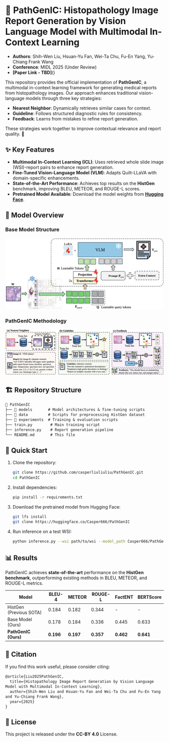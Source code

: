# 🏥 PathGenIC: Histopathology Image Report Generation by Vision Language Model with Multimodal In-Context Learning
- **Authors**: Shih-Wen Liu, Hsuan-Yu Fan, Wei-Ta Chu, Fu-En Yang, Yu-Chiang Frank Wang  
- **Conference**: MIDL 2025 (Under Review)  
- **[Paper Link - TBD]**()  

This repository provides the official implementation of **PathGenIC**, a multimodal in-context learning framework for generating medical reports from histopathology images. Our approach enhances traditional vision-language models through three key strategies:  

- **Nearest Neighbor**: Dynamically retrieves similar cases for context.  
- **Guideline**: Follows structured diagnostic rules for consistency.  
- **Feedback**: Learns from mistakes to refine report generation.  

These strategies work together to improve contextual relevance and report quality. 🚀

## ✨ Key Features  
- **Multimodal In-Context Learning (ICL)**: Uses retrieved whole slide image (WSI)-report pairs to enhance report generation.  
- **Fine-Tuned Vision-Language Model (VLM)**: Adapts Quilt-LLaVA with domain-specific enhancements.  
- **State-of-the-Art Performance**: Achieves top results on the **HistGen** benchmark, improving BLEU, METEOR, and ROUGE-L scores.  
- **Pretrained Model Available**: Download the model weights from **[Hugging Face](https://huggingface.co/Casper666/PathGenIC)**.  

## 🧠 Model Overview  

### **Base Model Structure**  
![Base Model](./assets/model_structure.png)  


### **PathGenIC Methodology**  
![Methodology](./assets/methodology.png)  


## 🏗️ Repository Structure  
```
📂 PathGenIC
├── 📂 models       # Model architectures & fine-tuning scripts
├── 📂 data         # Scripts for preprocessing HistGen dataset
├── 📂 experiments  # Training & evaluation scripts
├── train.py        # Main training script
├── inference.py    # Report generation pipeline
└── README.md       # This file
```  

## 🚀 Quick Start  
1. Clone the repository:  
   ```bash
   git clone https://github.com/casperliuliuliu/PathGenIC.git
   cd PathGenIC
   ```
2. Install dependencies:  
   ```bash
   pip install -r requirements.txt
   ```
3. Download the pretrained model from Hugging Face:  
   ```bash
   git lfs install
   git clone https://huggingface.co/Casper666/PathGenIC
   ```
4. Run inference on a test WSI:  
   ```bash
   python inference.py --wsi path/to/wsi --model_path Casper666/PathGenIC
   ```  

## 📊 Results  
PathGenIC achieves **state-of-the-art** performance on the **HistGen benchmark**, outperforming existing methods in BLEU, METEOR, and ROUGE-L metrics.  

| Model | BLEU-4 | METEOR | ROUGE-L | FactENT | BERTScore
|--------|--------|--------|--------|--------|--------|  
| HistGen (Previous SOTA) | 0.184 | 0.182 | 0.344 | - | - |
| Base Model (Ours) | 0.178 | 0.184 | 0.336 | 0.445 | 0.633 |
| **PathGenIC (Ours)** | **0.196** | **0.197** | **0.357** | **0.462** | **0.641** |

## 📌 Citation  
If you find this work useful, please consider citing:  
```
@article{Liu2025PathGenIC,
  title={Histopathology Image Report Generation by Vision Language Model with Multimodal In-Context Learning},
  author={Shih-Wen Liu and Hsuan-Yu Fan and Wei-Ta Chu and Fu-En Yang and Yu-Chiang Frank Wang},
  year={2025}
}
```  

## 📝 License  
This project is released under the **CC-BY 4.0** License.  